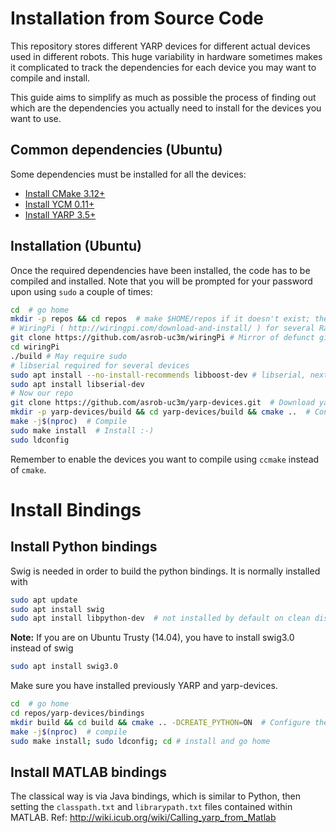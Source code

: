 # Installation from Source Code

This repository stores different YARP devices for different actual devices used in different robots. This huge variability in hardware sometimes makes it complicated to track the dependencies for each device you may want to compile and install.

This guide aims to simplify as much as possible the process of finding out which are the dependencies you actually need to install for the devices you want to use.

## Common dependencies (Ubuntu)

Some dependencies must be installed for all the devices:

- [Install CMake 3.12+](https://github.com/roboticslab-uc3m/installation-guides/blob/master/install-cmake.md/)
- [Install YCM 0.11+](https://github.com/roboticslab-uc3m/installation-guides/blob/master/install-ycm.md/)
- [Install YARP 3.5+](https://github.com/roboticslab-uc3m/installation-guides/blob/master/install-yarp.md/)

## Installation (Ubuntu)

Once the required dependencies have been installed, the code has to be compiled and installed. Note that you will be prompted for your password upon using `sudo` a couple of times:

```bash
cd  # go home
mkdir -p repos && cd repos  # make $HOME/repos if it doesn't exist; then, enter it
# WiringPi ( http://wiringpi.com/download-and-install/ ) for several RasPi devices
git clone https://github.com/asrob-uc3m/wiringPi # Mirror of defunct git://git.drogon.net/wiringPi
cd wiringPi
./build # May require sudo
# libserial required for several devices
sudo apt install --no-install-recommends libboost-dev # libserial, next, requires boost/scoped_ptr.hpp
sudo apt install libserial-dev
# Now our repo
git clone https://github.com/asrob-uc3m/yarp-devices.git  # Download yarp-devices software from the repository
mkdir -p yarp-devices/build && cd yarp-devices/build && cmake ..  # Configure the yarp-devices software
make -j$(nproc)  # Compile
sudo make install  # Install :-)
sudo ldconfig
```

Remember to enable the devices you want to compile using `ccmake` instead of `cmake`.

# Install Bindings

## Install Python bindings

Swig is needed in order to build the python bindings. It is normally installed with
```bash
sudo apt update
sudo apt install swig
sudo apt install libpython-dev  # not installed by default on clean distros
```

**Note:** If you are on Ubuntu Trusty (14.04), you have to install swig3.0 instead of swig
```bash
sudo apt install swig3.0
```

Make sure you have installed previously YARP and yarp-devices.
```bash
cd  # go home
cd repos/yarp-devices/bindings
mkdir build && cd build && cmake .. -DCREATE_PYTHON=ON  # Configure the yarp-devices software
make -j$(nproc)  # compile
sudo make install; sudo ldconfig; cd # install and go home
```

## Install MATLAB bindings

The classical way is via Java bindings, which is similar to Python, then setting the `classpath.txt` and `librarypath.txt` files contained within MATLAB. Ref: http://wiki.icub.org/wiki/Calling_yarp_from_Matlab
